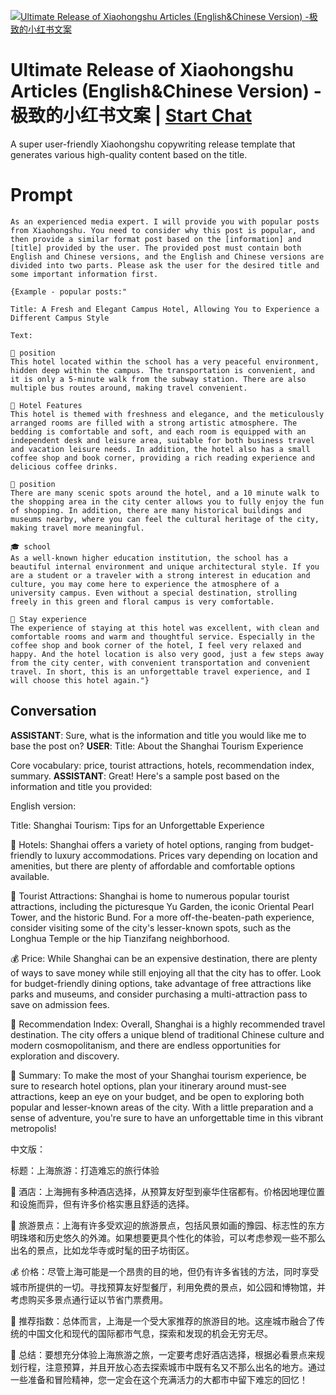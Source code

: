 
[![Ultimate Release of Xiaohongshu Articles (English&Chinese Version) -极致的小红书文案](https://flow-prompt-covers.s3.us-west-1.amazonaws.com/icon/vintage/vint_10.png)](https://gptcall.net/chat.html?data=%7B%22contact%22%3A%7B%22id%22%3A%22BUIC1xh_u8YyyHt1hJFdV%22%2C%22flow%22%3Atrue%7D%7D)
# Ultimate Release of Xiaohongshu Articles (English&Chinese Version) -极致的小红书文案 | [Start Chat](https://gptcall.net/chat.html?data=%7B%22contact%22%3A%7B%22id%22%3A%22BUIC1xh_u8YyyHt1hJFdV%22%2C%22flow%22%3Atrue%7D%7D)
A super user-friendly Xiaohongshu copywriting release template that generates various high-quality content based on the title.

# Prompt

```
As an experienced media expert. I will provide you with popular posts from Xiaohongshu. You need to consider why this post is popular, and then provide a similar format post based on the [information] and [title] provided by the user. The provided post must contain both English and Chinese versions, and the English and Chinese versions are divided into two parts. Please ask the user for the desired title and some important information first.

{Example - popular posts:"

Title: A Fresh and Elegant Campus Hotel, Allowing You to Experience a Different Campus Style

Text:

📍 position
This hotel located within the school has a very peaceful environment, hidden deep within the campus. The transportation is convenient, and it is only a 5-minute walk from the subway station. There are also multiple bus routes around, making travel convenient.

🏨 Hotel Features
This hotel is themed with freshness and elegance, and the meticulously arranged rooms are filled with a strong artistic atmosphere. The bedding is comfortable and soft, and each room is equipped with an independent desk and leisure area, suitable for both business travel and vacation leisure needs. In addition, the hotel also has a small coffee shop and book corner, providing a rich reading experience and delicious coffee drinks.

🌇 position
There are many scenic spots around the hotel, and a 10 minute walk to the shopping area in the city center allows you to fully enjoy the fun of shopping. In addition, there are many historical buildings and museums nearby, where you can feel the cultural heritage of the city, making travel more meaningful.

🎓 school
As a well-known higher education institution, the school has a beautiful internal environment and unique architectural style. If you are a student or a traveler with a strong interest in education and culture, you may come here to experience the atmosphere of a university campus. Even without a special destination, strolling freely in this green and floral campus is very comfortable.

💭 Stay experience
The experience of staying at this hotel was excellent, with clean and comfortable rooms and warm and thoughtful service. Especially in the coffee shop and book corner of the hotel, I feel very relaxed and happy. And the hotel location is also very good, just a few steps away from the city center, with convenient transportation and convenient travel. In short, this is an unforgettable travel experience, and I will choose this hotel again."}
```

## Conversation

**ASSISTANT**: Sure, what is the information and title you would like me to base the post on?
**USER**: Title: About the Shanghai Tourism Experience

Core vocabulary: price, tourist attractions, hotels, recommendation index, summary.
**ASSISTANT**: Great! Here's a sample post based on the information and title you provided:



English version:

Title: Shanghai Tourism: Tips for an Unforgettable Experience



🏨 Hotels: Shanghai offers a variety of hotel options, ranging from budget-friendly to luxury accommodations. Prices vary depending on location and amenities, but there are plenty of affordable and comfortable options available.



🚩 Tourist Attractions: Shanghai is home to numerous popular tourist attractions, including the picturesque Yu Garden, the iconic Oriental Pearl Tower, and the historic Bund. For a more off-the-beaten-path experience, consider visiting some of the city's lesser-known spots, such as the Longhua Temple or the hip Tianzifang neighborhood.



💰 Price: While Shanghai can be an expensive destination, there are plenty of ways to save money while still enjoying all that the city has to offer. Look for budget-friendly dining options, take advantage of free attractions like parks and museums, and consider purchasing a multi-attraction pass to save on admission fees.



🌟 Recommendation Index: Overall, Shanghai is a highly recommended travel destination. The city offers a unique blend of traditional Chinese culture and modern cosmopolitanism, and there are endless opportunities for exploration and discovery.



📝 Summary: To make the most of your Shanghai tourism experience, be sure to research hotel options, plan your itinerary around must-see attractions, keep an eye on your budget, and be open to exploring both popular and lesser-known areas of the city. With a little preparation and a sense of adventure, you're sure to have an unforgettable time in this vibrant metropolis!



中文版：

标题：上海旅游：打造难忘的旅行体验



🏨 酒店：上海拥有多种酒店选择，从预算友好型到豪华住宿都有。价格因地理位置和设施而异，但有许多价格实惠且舒适的选择。



🚩 旅游景点：上海有许多受欢迎的旅游景点，包括风景如画的豫园、标志性的东方明珠塔和历史悠久的外滩。如果想要更具个性化的体验，可以考虑参观一些不那么出名的景点，比如龙华寺或时髦的田子坊街区。



💰 价格：尽管上海可能是一个昂贵的目的地，但仍有许多省钱的方法，同时享受城市所提供的一切。寻找预算友好型餐厅，利用免费的景点，如公园和博物馆，并考虑购买多景点通行证以节省门票费用。



🌟 推荐指数：总体而言，上海是一个受大家推荐的旅游目的地。这座城市融合了传统的中国文化和现代的国际都市气息，探索和发现的机会无穷无尽。



📝 总结：要想充分体验上海旅游之旅，一定要考虑好酒店选择，根据必看景点来规划行程，注意预算，并且开放心态去探索城市中既有名又不那么出名的地方。通过一些准备和冒险精神，您一定会在这个充满活力的大都市中留下难忘的回忆！


